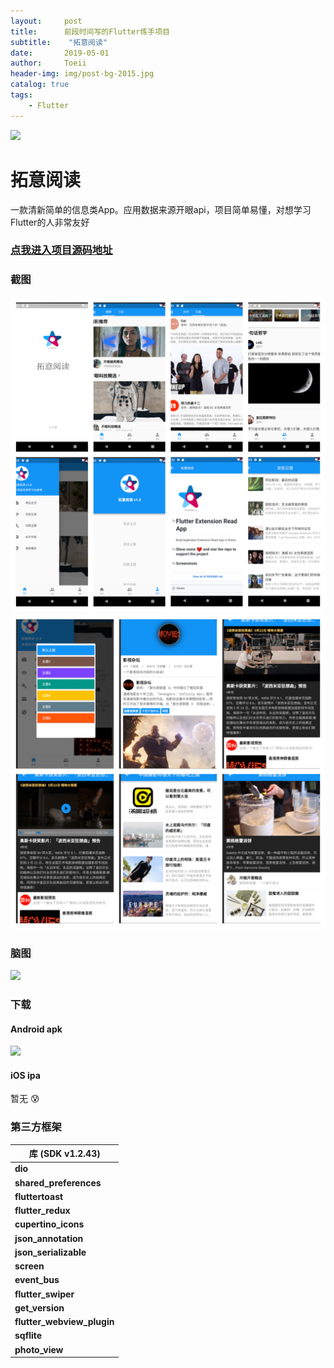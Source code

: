 ```yaml
---
layout:     post
title:      前段时间写的Flutter练手项目
subtitle:    "拓意阅读"
date:       2019-05-01
author:     Toeii
header-img: img/post-bg-2015.jpg
catalog: true
tags:
    - Flutter
---
```



![](https://img-blog.csdnimg.cn/20190311121618554.png)
# 拓意阅读

一款清新简单的信息类App。应用数据来源开眼api，项目简单易懂，对想学习Flutter的人非常友好

### [点我进入项目源码地址](https://github.com/toeii/FlutterExampleApp_ExtensionRead)

### 截图
![](/img/app_fotojet_01.jpg)
![](/img/app_fotojet_02.jpg)

### 脑图
![](/img/lutter_extension_read_egg.jpg)

### 下载
#### Android apk
![](/img/apk_download_code.jpg)

#### iOS ipa
暂无 :cold_sweat:

### 第三方框架

| 库 (SDK v1.2.43)          |
| -------------------------- |
| **dio**                    |
| **shared_preferences**     |
| **fluttertoast**           |
| **flutter_redux**          |
| **cupertino_icons**        |
| **json_annotation**        |
| **json_serializable**      |
| **screen**                 |
| **event_bus**              |
| **flutter_swiper**         |
| **get_version**            |
| **flutter_webview_plugin** |
| **sqflite**                |
| **photo_view**             |


